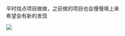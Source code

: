 平时找点项目做做，之前做的项目也会慢慢填上来   
希望会有新的发现  

![](https://ss0.bdstatic.com/70cFuHSh_Q1YnxGkpoWK1HF6hhy/it/u=1849514887,2057838033&fm=26&gp=0.jpg)
